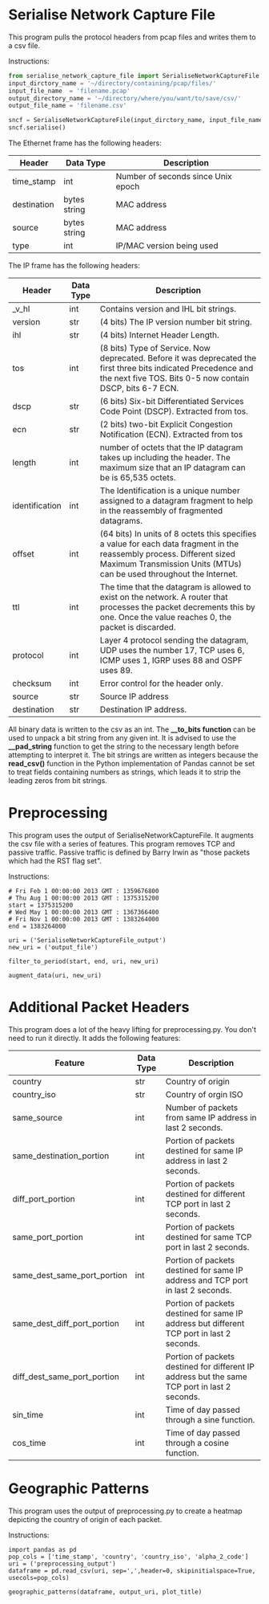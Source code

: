 <h1>Serialise Network Capture File</h1>

This program pulls the protocol headers from pcap files and writes them to
a csv file.

Instructions:
```python
from serialise_network_capture_file import SerialiseNetworkCaptureFile
input_dirctory_name = '~/directory/containing/pcap/files/'
input_file_name  = 'filename.pcap'
output_directory_name = '~/directory/where/you/want/to/save/csv/'
output_file_name = 'filename.csv'

sncf = SerialiseNetworkCaptureFile(input_dirctory_name, input_file_name, output_directory_name, output_file_name)
sncf.serialise()
```


The Ethernet frame has the following headers:

Header | Data Type | Description
---------- | ---------- | ----------------
time_stamp | int |Number of seconds since Unix epoch
destination | bytes string | MAC address
source | bytes string | MAC address
type | int | IP/MAC version being used

The IP frame has the following headers:

Header | Data Type | Description
--- | --- | ---     
_v_hl | int | Contains version and IHL bit strings.
version | str | (4 bits) The IP version number bit string.
ihl | str  | (4 bits) Internet Header Length.
tos | int | (8 bits) Type of Service. Now deprecated. Before it was deprecated the first three bits indicated Precedence and the next five TOS. Bits 0-5 now contain DSCP, bits 6-7 ECN.
dscp | str | (6 bits) Six-bit Differentiated Services Code Point (DSCP). Extracted from tos.
ecn | str | (2 bits) two-bit Explicit Congestion Notification (ECN). Extracted from tos
length | int | number of octets that the IP datagram takes up including the header. The maximum size that an IP datagram can be is 65,535 octets.
identification | int | The Identification is a unique number assigned to a datagram fragment to help in the reassembly of fragmented datagrams.
offset | int | (64 bits) In units of 8 octets this specifies a value for each data fragment in the reassembly process. Different sized Maximum Transmission Units (MTUs) can be used throughout the Internet.
ttl | int | The time that the datagram is allowed to exist on the network. A router that processes the packet decrements this by one. Once the value reaches 0, the packet is discarded.
protocol | int | Layer 4 protocol sending the datagram, UDP uses the number 17, TCP uses 6, ICMP uses 1, IGRP uses 88 and OSPF uses 89.
checksum | int | Error control for the header only.
source | str | Source IP address
destination | str | Destination IP address.

All binary data is written to the csv as an int. The **__to_bits function** can be used to unpack a bit string from any given int. 
It is advised to use the **__pad_string** function to get the string to the necessary length before attempting to interpret it. The bit strings are written as integers because the **read_csv()** function in the Python implementation of Pandas cannot be set to treat fields containing numbers as strings, which leads it to strip the leading zeros from bit strings.

<h1>Preprocessing</h1>

This program uses the output of SerialiseNetworkCaptureFile. It augments the csv file with a series of features. This program removes TCP and passive traffic. Passive traffic is defined by Barry Irwin as "those packets which had the RST flag set". 



Instructions:
```
# Fri Feb 1 00:00:00 2013 GMT : 1359676800
# Thu Aug 1 00:00:00 2013 GMT : 1375315200
start = 1375315200
# Wed May 1 00:00:00 2013 GMT : 1367366400
# Fri Nov 1 00:00:00 2013 GMT : 1383264000
end = 1383264000

uri = ('SerialiseNetworkCaptureFile_output')
new_uri = ('output_file')

filter_to_period(start, end, uri, new_uri)

augment_data(uri, new_uri)
```
<h1>Additional Packet Headers</h1>
This program does a lot of the heavy lifting for preprocessing.py. You don't need to run it directly.
It adds the following features:

Feature | Data Type | Description
--- | --- | ---     
country | str | Country of origin
country_iso | str | Country of orgin ISO
same_source | int | Number of packets from same IP address in last 2 seconds.
same_destination_portion | int | Portion of packets destined for same IP address in last 2 seconds.
diff_port_portion | int | Portion of packets destined for different TCP port in last 2 seconds.
same_port_portion | int | Portion of packets destined for same TCP port in last 2 seconds.
same_dest_same_port_portion | int | Portion of packets destined for same IP address and TCP port in last 2 seconds.
same_dest_diff_port_portion | int | Portion of packets destined for same IP address  but different TCP port in last 2 seconds.
diff_dest_same_port_portion | int | Portion of packets destined for different IP address but the same TCP port in last 2 seconds.
sin_time | int | Time of day passed through a sine function.
cos_time | int | Time of day passed through a cosine function.

<h1>Geographic Patterns</h1>

This program uses the output of preprocessing.py to create a heatmap depicting the country of origin of each packet.

Instructions:

```
import pandas as pd
pop_cols = ['time_stamp', 'country', 'country_iso', 'alpha_2_code']
uri = ('preprocessing_output')
dataframe = pd.read_csv(uri, sep=',',header=0, skipinitialspace=True, usecols=pop_cols)

geographic_patterns(dataframe, output_uri, plot_title)

```

